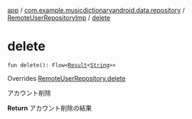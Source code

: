 [app](../../index.md) / [com.example.musicdictionaryandroid.data.repository](../index.md) / [RemoteUserRepositoryImp](index.md) / [delete](./delete.md)

# delete

`fun delete(): Flow<`[`Result`](../../com.example.musicdictionaryandroid.domain.model.value/-result/index.md)`<`[`String`](https://kotlinlang.org/api/latest/jvm/stdlib/kotlin/-string/index.html)`>>`

Overrides [RemoteUserRepository.delete](../-remote-user-repository/delete.md)

アカウント削除

**Return**
アカウント削除の結果

